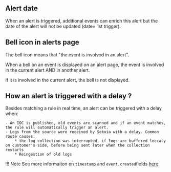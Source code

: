 ## Alert date

When an alert is triggered, additional events can enrich this alert but the date of the alert will not be updated (date= 1st trigger). 

## Bell icon in alerts page

The bell icon means that "the event is involved in an alert". 

When a bell on an event is displayed on an alert page, the event is involved in the current alert AND in another alert.

If it is involved in the current alert, the bell is not displayed.

## How an alert is triggered with a delay ?

Besides matching a rule in real time, an alert can be triggered with a delay when: 

    - An IOC is published, old events are scanned and if an event matches, the rule will automatically trigger an alert.
    - Logs from the source were received by Sekoia with a delay. Common route causes: 
        * the log collection was interrupted, if logs are buffered loccaly on customer's side, before being sent later when the collection restarts 
        * Reingestion of old logs

!!! Note
    See more informaiton on `timestamp` and `event.created`fields [here](Events_qa.md#timestampeventcreated-eventstart-eventend-meaning).
